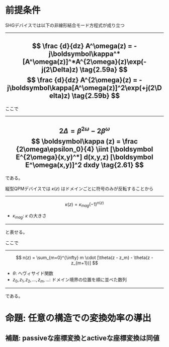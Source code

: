 # 前提条件

SHGデバイスでは以下の非線形結合モード方程式が成り立つ

---
$$
\frac {d}{dz} A^\omega(z) = -j\boldsymbol\kappa^*[A^\omega(z)]^*A^{2\omega}(z)\exp(-j(2\Delta)z) \tag{2.59a}
$$
$$
\frac {d}{dz} A^{2\omega}(z) = -j\boldsymbol\kappa[A^\omega(z)]^2\exp(+j(2\Delta)z) \tag{2.59b}
$$
---

ここで

---
$$
2\Delta = \beta^{2\omega} - 2\beta^\omega \tag{2.60}
$$
$$
\boldsymbol\kappa (z) = \frac {2\omega\epsilon_0}{4} \iint [\boldsymbol E^{2\omega}(x,y)^*] d(x,y,z) [\boldsymbol E^\omega(x,y)]^2 dxdy \tag{2.61}
$$
---

である。

縦型QPMデバイスでは $\kappa(z)$ はドメインごとに符号のみが反転することから

---
$$
\kappa(z) = \kappa_{mag}(-1)^{n(z)}
$$
* $\kappa_{mag}$: $\kappa$ の大きさ
---

と表せる。

ここで

---
$$
n(z) = \sum_{m=0}^{\infty} m \cdot [\theta(z - z_m) - \theta(z - z_{m+1})]
$$
* $\theta$: ヘヴィサイド関数
* $z_0, z_1, z_2, ..., z_m, ...$: ドメイン境界の位置を順に並べた数列
---

である。

# 命題: 任意の構造での変換効率の導出

## 補題: passiveな座標変換とactiveな座標変換は同値
